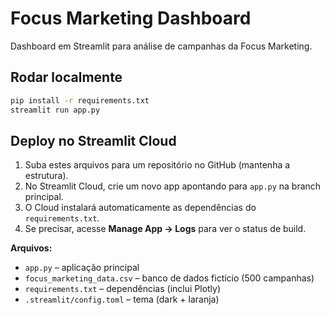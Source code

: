 
# Focus Marketing Dashboard

Dashboard em Streamlit para análise de campanhas da Focus Marketing.

## Rodar localmente
```bash
pip install -r requirements.txt
streamlit run app.py
```

## Deploy no Streamlit Cloud
1. Suba estes arquivos para um repositório no GitHub (mantenha a estrutura).
2. No Streamlit Cloud, crie um novo app apontando para `app.py` na branch principal.
3. O Cloud instalará automaticamente as dependências do `requirements.txt`.
4. Se precisar, acesse **Manage App → Logs** para ver o status de build.

**Arquivos:**
- `app.py` – aplicação principal
- `focus_marketing_data.csv` – banco de dados fictício (500 campanhas)
- `requirements.txt` – dependências (inclui Plotly)
- `.streamlit/config.toml` – tema (dark + laranja)
